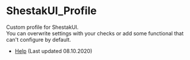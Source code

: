 # ShestakUI_Profile
Custom profile for ShestakUI.  
You can overwrite settings with your checks or add some functional that can't configure by default.
* [Help](https://github.com/Wetxius/ShestakUI_Profile/wiki/) (Last updated 08.10.2020)
